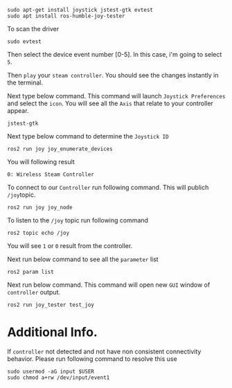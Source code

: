 ```
sudo apt-get install joystick jstest-gtk evtest
sudo apt install ros-humble-joy-tester
```

To scan the driver
```
sudo evtest
```
Then select the device event number [0-5]. In this case, i'm going to select `5`.

Then `play` your `steam controller`. You should see the changes instantly in the terminal.

Next type below command. This command will launch `Joystick Preferences` and select the `icon`. You will see all the `Axis` that relate to your controller appear.
```
jstest-gtk
```

Next type below command to determine the `Joystick ID`
```
ros2 run joy joy_enumerate_devices
```
You will following result
```
0: Wireless Steam Controller
```

To connect to our `Controller` run following command. This will publich `/joy`topic.
```
ros2 run joy joy_node
```
To listen to the `/joy` topic run following command
```
ros2 topic echo /joy
``` 

You will see `1` or `0` result from the controller.

Next run below command to see all the `parameter` list
```
ros2 param list
```

Next run below command. This command will open new `GUI` window of `controller` output.
```
ros2 run joy_tester test_joy
```


# Additional Info.

If `controller` not detected and not have non consistent connectivity behavior. Please run following command to resolve this use
```
sudo usermod -aG input $USER
sudo chmod a+rw /dev/input/event1
```
